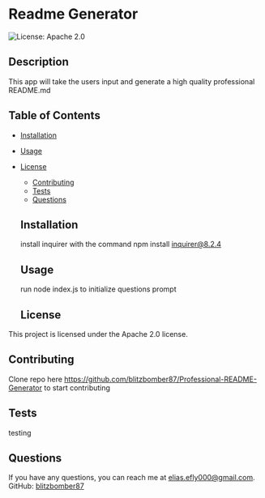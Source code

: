 # Readme Generator
  ![License: Apache 2.0](https://img.shields.io/badge/License-Apache%202.0-yellow.svg)

  ## Description
  
  This app will take the users input and generate a high quality professional README.md
  
  ## Table of Contents
  
  * [Installation](#installation)
  * [Usage](#usage)
  
* [License](#license)

  * [Contributing](#contributing)
  * [Tests](#tests)
  * [Questions](#questions)
  
  ## Installation
  
  install inquirer with the command npm install inquirer@8.2.4    
  
  ## Usage
  
  run node index.js to initialize questions prompt
  
  ## License

This project is licensed under the Apache 2.0 license.
  
  ## Contributing
  
  Clone repo here https://github.com/blitzbomber87/Professional-README-Generator to start contributing
  
  ## Tests
  
  testing
  
  ## Questions
  
  If you have any questions, you can reach me at [elias.efly000@gmail.com](mailto:elias.efly000@gmail.com).  
  GitHub: [blitzbomber87	](https://github.com/blitzbomber87	)

